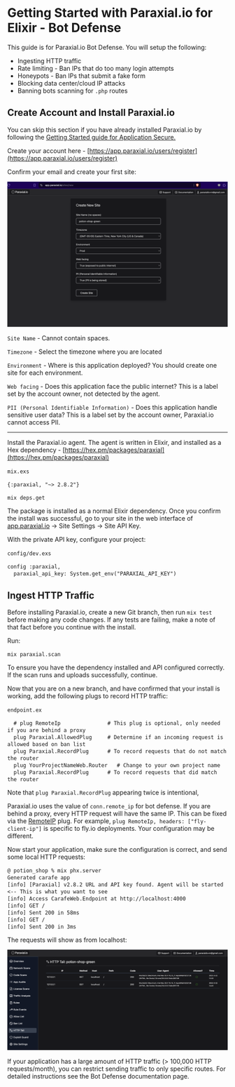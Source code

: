 # Getting Started with Paraxial.io for Elixir - Bot Defense

This guide is for Paraxial.io Bot Defense. You will setup the following:

- Ingesting HTTP traffic
- Rate limiting - Ban IPs that do too many login attempts
- Honeypots - Ban IPs that submit a fake form
- Blocking data center/cloud IP attacks
- Banning bots scanning for `.php` routes


## Create Account and Install Paraxial.io
You can skip this section if you have already installed Paraxial.io by following the [Getting Started guide for Application Secure.](./started_bot.md)

Create your account here - [https://app.paraxial.io/users/register](https://app.paraxial.io/users/register)

Confirm your email and create your first site:

![start](./assets/started/ST0-create-potion-shop-green.png)

`Site Name` - Cannot contain spaces.

`Timezone` - Select the timezone where you are located

`Environment` - Where is this application deployed? You should create one site for each environment.

`Web facing` - Does this application face the public internet? This is a label set by the account owner, not detected by the agent. 

`PII (Personal Identifiable Information)` - Does this application handle sensitive user data? This is a label set by the account owner, Paraxial.io cannot access PII. 

---

Install the Paraxial.io agent. The agent is written in Elixir, and installed as a Hex dependency - [https://hex.pm/packages/paraxial](https://hex.pm/packages/paraxial)

`mix.exs`
```
{:paraxial, "~> 2.8.2"}
```

```
mix deps.get
```

The package is installed as a normal Elixir dependency. Once you confirm the install was successful, go to your site in the web interface of [app.paraxial.io](https://app.paraxial.io/sites) -> Site Settings -> Site API Key. 

With the private API key, configure your project:

`config/dev.exs`
```
config :paraxial,
  paraxial_api_key: System.get_env("PARAXIAL_API_KEY")
```


## Ingest HTTP Traffic

Before installing Paraxial.io, create a new Git branch, then run `mix test` before making any code changes. If any tests are failing, make a note of that fact before you continue with the install. 

Run:

```
mix paraxial.scan
```

To ensure you have the dependency installed and API configured correctly. If the scan runs and uploads successfully, continue. 

Now that you are on a new branch, and have confirmed that your install is working, add the following plugs to record HTTP traffic:

`endpoint.ex`
```
  # plug RemoteIp               # This plug is optional, only needed if you are behind a proxy
  plug Paraxial.AllowedPlug     # Determine if an incoming request is allowed based on ban list
  plug Paraxial.RecordPlug      # To record requests that do not match the router
  plug YourProjectNameWeb.Router   # Change to your own project name
  plug Paraxial.RecordPlug      # To record requests that did match the router
```

Note that `plug Paraxial.RecordPlug` appearing twice is intentional, 

Paraxial.io uses the value of `conn.remote_ip` for bot defense. If you are behind a proxy, every HTTP request will have the same IP. This can be fixed via the [RemoteIP](https://github.com/ajvondrak/remote_ip) plug. For example, `plug RemoteIp, headers: ["fly-client-ip"]` is specific to fly.io deployments. Your configuration may be different. 

Now start your application, make sure the configuration is correct, and send some local HTTP requests:

```
@ potion_shop % mix phx.server
Generated carafe app
[info] [Paraxial] v2.8.2 URL and API key found. Agent will be started  <-- This is what you want to see
[info] Access CarafeWeb.Endpoint at http://localhost:4000
[info] GET /
[info] Sent 200 in 58ms
[info] GET /
[info] Sent 200 in 3ms
```

The requests will show as from localhost:

![asset](./assets/started/ST2-bot-defense.png)

If your application has a large amount of HTTP traffic (> 100,000 HTTP requests/month), you can restrict sending traffic to only specific routes. For detailed instructions see the Bot Defense documentation page. 

